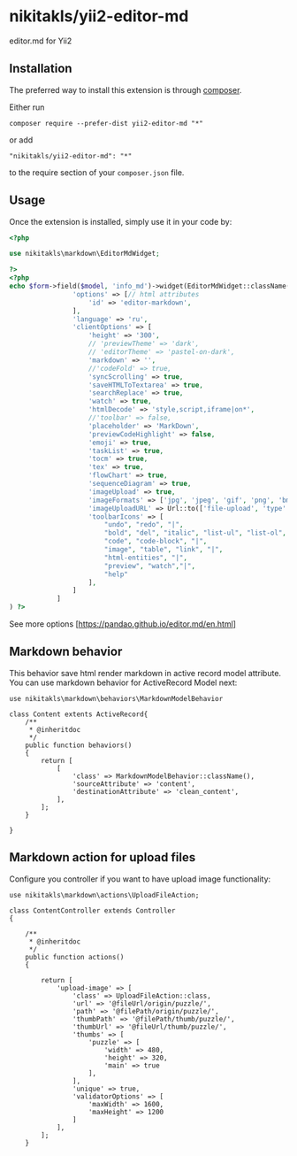nikitakls/yii2-editor-md
=============================
editor.md for Yii2

Installation
------------

The preferred way to install this extension is through [composer](http://getcomposer.org/download/).

Either run

```
composer require --prefer-dist yii2-editor-md "*"
```

or add

```
"nikitakls/yii2-editor-md": "*"
```

to the require section of your `composer.json` file.


Usage
-----

Once the extension is installed, simply use it in your code by:

```php
<?php

use nikitakls\markdown\EditorMdWidget;

?>
<?php 
echo $form->field($model, 'info_md')->widget(EditorMdWidget::className(), [
                'options' => [// html attributes
                    'id' => 'editor-markdown',
                ],
                'language' => 'ru',
                'clientOptions' => [
                    'height' => '300',
                    // 'previewTheme' => 'dark',
                    // 'editorTheme' => 'pastel-on-dark',
                    'markdown' => '',
                    //'codeFold' => true,
                    'syncScrolling' => true,
                    'saveHTMLToTextarea' => true,
                    'searchReplace' => true,
                    'watch' => true, 
                    'htmlDecode' => 'style,script,iframe|on*',
                    //'toolbar' => false,             
                    'placeholder' => 'MarkDown',
                    'previewCodeHighlight' => false,  
                    'emoji' => true,
                    'taskList' => true,
                    'tocm' => true, 
                    'tex' => true,   
                    'flowChart' => true,            
                    'sequenceDiagram' => true,     
                    'imageUpload' => true,
                    'imageFormats' => ['jpg', 'jpeg', 'gif', 'png', 'bmp', 'webp'],
                    'imageUploadURL' => Url::to(['file-upload', 'type' => 'md']),
                    'toolbarIcons' => [
                        "undo", "redo", "|",
                        "bold", "del", "italic", "list-ul", "list-ol", "hr", "|",
                        "code", "code-block", "|",
                        "image", "table", "link", "|",
                        "html-entities", "|",
                        "preview", "watch","|",
                        "help"
                    ],
                ]
            ]
) ?>

```
See more options [https://pandao.github.io/editor.md/en.html]

Markdown behavior
--------------
This behavior save html render markdown in active record model attribute.
You can use markdown behavior for ActiveRecord Model next:
```
use nikitakls\markdown\behaviors\MarkdownModelBehavior

class Content extents ActiveRecord{
    /**
     * @inheritdoc
     */
    public function behaviors()
    {
        return [
            [
                'class' => MarkdownModelBehavior::className(),
                'sourceAttribute' => 'content',
                'destinationAttribute' => 'clean_content',
            ],
        ];
    }

}
```

Markdown action for upload files
--------------
Configure you controller if you want to have upload image functionality:
```
use nikitakls\markdown\actions\UploadFileAction; 

class ContentController extends Controller
{

    /**
     * @inheritdoc
     */
    public function actions()
    {

        return [
            'upload-image' => [
                'class' => UploadFileAction::class,
                'url' => '@fileUrl/origin/puzzle/',
                'path' => '@filePath/origin/puzzle/',
                'thumbPath' => '@filePath/thumb/puzzle/',
                'thumbUrl' => '@fileUrl/thumb/puzzle/',
                'thumbs' => [
                    'puzzle' => [
                        'width' => 480,
                        'height' => 320,
                        'main' => true
                    ],
                ],
                'unique' => true,
                'validatorOptions' => [
                    'maxWidth' => 1600,
                    'maxHeight' => 1200
                ]
            ],
        ];
    }

```